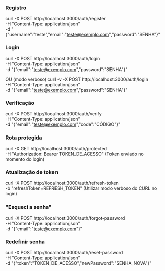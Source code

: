 ### Registro
curl -X POST http://localhost:3000/auth/register \
-H "Content-Type: application/json" \
-d "{\"username\":\"teste\",\"email\":\"teste@exemplo.com\",\"password\":\"SENHA\"}"

### Login
curl -X POST http://localhost:3000/auth/login \
-H "Content-Type: application/json" \
-d "{\"email\":\"teste@exemplo.com\",\"password\":\"SENHA\"}"

OU (modo verboso)
curl -v -X POST http://localhost:3000/auth/login \
-H "Content-Type: application/json" \
-d "{\"email\":\"teste@exemplo.com\",\"password\":\"SENHA\"}"

### Verificação
curl -X POST http://localhost:3000/auth/verify \
-H "Content-Type: application/json" \
-d "{\"email\":\"teste@exemplo.com\",\"code\":\"CÓDIGO\"}"

### Rota protegida
curl -X GET http://localhost:3000/auth/protected \
-H "Authorization: Bearer TOKEN_DE_ACESSO" (Token enviado no momento do login)

### Atualização de token
curl -X POST http://localhost:3000/auth/refresh-token \
-b "refreshToken=REFRESH_TOKEN" (Utilizar modo verboso do CURL no login)

### "Esqueci a senha"
curl -X POST http://localhost:3000/auth/forgot-password \
-H "Content-Type: application/json" \
-d "{\"email\":\"teste@exemplo.com\"}"

### Redefinir senha
curl -X POST http://localhost:3000/auth/reset-password \
-H "Content-Type: application/json" \
-d "{\"token\":\"TOKEN_DE_ACESSO\",\"newPassword\":\"SENHA_NOVA\"}"